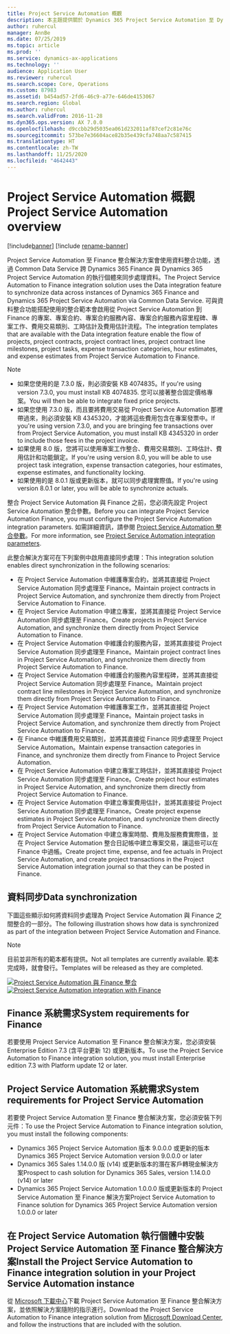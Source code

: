 ```yaml
---
title: Project Service Automation 概觀
description: 本主題提供關於 Dynamics 365 Project Service Automation 至 Dynamics 365 Finance 整合解決方案的資訊。
author: ruhercul
manager: AnnBe
ms.date: 07/25/2019
ms.topic: article
ms.prod: ''
ms.service: dynamics-ax-applications
ms.technology: ''
audience: Application User
ms.reviewer: ruhercul
ms.search.scope: Core, Operations
ms.custom: 87983
ms.assetid: b454ad57-2fd6-46c9-a77e-646de4153067
ms.search.region: Global
ms.author: ruhercul
ms.search.validFrom: 2016-11-28
ms.dyn365.ops.version: AX 7.0.0
ms.openlocfilehash: d9ccbb29d5035ea061d232011af87cef2c81e76c
ms.sourcegitcommit: 573be7e36604ace82b35e439cfa748aa7c587415
ms.translationtype: HT
ms.contentlocale: zh-TW
ms.lasthandoff: 11/25/2020
ms.locfileid: "4642443"
---
```

# <a name="project-service-automation-overview"></a><span data-ttu-id="95548-103">Project Service Automation 概觀</span><span class="sxs-lookup"><span data-stu-id="95548-103">Project Service Automation overview</span></span>

[!include[banner](../includes/banner.md)]
[!include [rename-banner](~/includes/cc-data-platform-banner.md)]

<span data-ttu-id="95548-104">Project Service Automation 至 Finance 整合解決方案會使用資料整合功能，透過 Common Data Service 跨 Dynamics 365 Finance 與 Dynamics 365 Project Service Automation 的執行個體來同步處理資料。</span><span class="sxs-lookup"><span data-stu-id="95548-104">The Project Service Automation to Finance integration solution uses the Data integration feature to synchronize data across instances of Dynamics 365 Finance and Dynamics 365 Project Service Automation via Common Data Service.</span></span> <span data-ttu-id="95548-105">可與資料整合功能搭配使用的整合範本會啟用從 Project Service Automation 到 Finance 的專案、專案合約、專案合約服務內容、專案合約服務內容里程碑、專案工作、費用交易類別、工時估計及費用估計流程。</span><span class="sxs-lookup"><span data-stu-id="95548-105">The integration templates that are available with the Data integration feature enable the flow of projects, project contracts, project contract lines, project contract line milestones, project tasks, expense transaction categories, hour estimates, and expense estimates from Project Service Automation to Finance.</span></span>

> [!NOTE]
> - <span data-ttu-id="95548-106">如果您使用的是 7.3.0 版，則必須安裝 KB 4074835。</span><span class="sxs-lookup"><span data-stu-id="95548-106">If you're using version 7.3.0, you must install KB 4074835.</span></span> <span data-ttu-id="95548-107">您可以接著整合固定價格專案。</span><span class="sxs-lookup"><span data-stu-id="95548-107">You will then be able to integrate fixed price projects.</span></span>
> - <span data-ttu-id="95548-108">如果您使用 7.3.0 版，而且要將費用交易從 Project Service Automation 那裡帶過來，則必須安裝 KB 4345320，才能將這些費用包含在專案發票中。</span><span class="sxs-lookup"><span data-stu-id="95548-108">If you're using version 7.3.0, and you are bringing fee transactions over from Project Service Automation, you must install KB 4345320 in order to include those fees in the project invoice.</span></span>
> - <span data-ttu-id="95548-109">如果使用 8.0 版，您將可以使用專案工作整合、費用交易類別、工時估計、費用估計和功能鎖定。</span><span class="sxs-lookup"><span data-stu-id="95548-109">If you're using version 8.0, you will be able to use project task integration, expense transaction categories, hour estimates, expense estimates, and functionality locking.</span></span>
> - <span data-ttu-id="95548-110">如果使用的是 8.0.1 版或更新版本，就可以同步處理實際值。</span><span class="sxs-lookup"><span data-stu-id="95548-110">If you're using version 8.0.1 or later, you will be able to synchronize actuals.</span></span>

<span data-ttu-id="95548-111">整合 Project Service Automation 與 Finance 之前，您必須先設定 Project Service Automation 整合參數。</span><span class="sxs-lookup"><span data-stu-id="95548-111">Before you can integrate Project Service Automation Finance, you must configure the Project Service Automation integration parameters.</span></span> <span data-ttu-id="95548-112">如需詳細資訊，請參閱 [Project Service Automation 整合參數](PSA-parameters.md)。</span><span class="sxs-lookup"><span data-stu-id="95548-112">For more information, see [Project Service Automation integration parameters](PSA-parameters.md).</span></span>

<span data-ttu-id="95548-113">此整合解決方案可在下列案例中啟用直接同步處理：</span><span class="sxs-lookup"><span data-stu-id="95548-113">This integration solution enables direct synchronization in the following scenarios:</span></span>

- <span data-ttu-id="95548-114">在 Project Service Automation 中維護專案合約，並將其直接從 Project Service Automation 同步處理至 Finance。</span><span class="sxs-lookup"><span data-stu-id="95548-114">Maintain project contracts in Project Service Automation, and synchronize them directly from Project Service Automation to Finance.</span></span>
- <span data-ttu-id="95548-115">在 Project Service Automation 中建立專案，並將其直接從 Project Service Automation 同步處理至 Finance。</span><span class="sxs-lookup"><span data-stu-id="95548-115">Create projects in Project Service Automation, and synchronize them directly from Project Service Automation to Finance.</span></span>
- <span data-ttu-id="95548-116">在 Project Service Automation 中維護合約服務內容，並將其直接從 Project Service Automation 同步處理至 Finance。</span><span class="sxs-lookup"><span data-stu-id="95548-116">Maintain project contract lines in Project Service Automation, and synchronize them directly from Project Service Automation to Finance.</span></span>
- <span data-ttu-id="95548-117">在 Project Service Automation 中維護合約服務內容里程碑，並將其直接從 Project Service Automation 同步處理至 Finance。</span><span class="sxs-lookup"><span data-stu-id="95548-117">Maintain project contract line milestones in Project Service Automation, and synchronize them directly from Project Service Automation to Finance.</span></span>
- <span data-ttu-id="95548-118">在 Project Service Automation 中維護專案工作，並將其直接從 Project Service Automation 同步處理至 Finance。</span><span class="sxs-lookup"><span data-stu-id="95548-118">Maintain project tasks in Project Service Automation, and synchronize them directly from Project Service Automation to Finance.</span></span>
- <span data-ttu-id="95548-119">在 Finance 中維護費用交易類別，並將其直接從 Finance 同步處理至 Project Service Automation。</span><span class="sxs-lookup"><span data-stu-id="95548-119">Maintain expense transaction categories in Finance, and synchronize them directly from Finance to Project Service Automation.</span></span>
- <span data-ttu-id="95548-120">在 Project Service Automation 中建立專案工時估計，並將其直接從 Project Service Automation 同步處理至 Finance。</span><span class="sxs-lookup"><span data-stu-id="95548-120">Create project hour estimates in Project Service Automation, and synchronize them directly from Project Service Automation to Finance.</span></span>
- <span data-ttu-id="95548-121">在 Project Service Automation 中建立專案費用估計，並將其直接從 Project Service Automation 同步處理至 Finance。</span><span class="sxs-lookup"><span data-stu-id="95548-121">Create project expense estimates in Project Service Automation, and synchronize them directly from Project Service Automation to Finance.</span></span>
- <span data-ttu-id="95548-122">在 Project Service Automation 中建立專案時間、費用及服務費實際值，並在 Project Service Automation 整合日記帳中建立專案交易，讓這些可以在 Finance 中過帳。</span><span class="sxs-lookup"><span data-stu-id="95548-122">Create project time, expense, and fee actuals in Project Service Automation, and create project transactions in the Project Service Automation integration journal so that they can be posted in Finance.</span></span>

## <a name="data-synchronization"></a><span data-ttu-id="95548-123">資料同步</span><span class="sxs-lookup"><span data-stu-id="95548-123">Data synchronization</span></span>

<span data-ttu-id="95548-124">下圖這些顯示如何將資料同步處理為 Project Service Automation 與 Finance 之間整合的一部分。</span><span class="sxs-lookup"><span data-stu-id="95548-124">The following illustration shows how data is synchronized as part of the integration between Project Service Automation and Finance.</span></span>

> [!NOTE]
> <span data-ttu-id="95548-125">目前並非所有的範本都有提供。</span><span class="sxs-lookup"><span data-stu-id="95548-125">Not all templates are currently available.</span></span> <span data-ttu-id="95548-126">範本完成時，就會發行。</span><span class="sxs-lookup"><span data-stu-id="95548-126">Templates will be released as they are completed.</span></span>

<span data-ttu-id="95548-127">[![Project Service Automation 與 Finance 整合](./media/PSA-integration.png)](./media/PSA-integration.png)</span><span class="sxs-lookup"><span data-stu-id="95548-127">[![Project Service Automation integration with Finance](./media/PSA-integration.png)](./media/PSA-integration.png)</span></span>

## <a name="system-requirements-for-finance"></a><span data-ttu-id="95548-128">Finance 系統需求</span><span class="sxs-lookup"><span data-stu-id="95548-128">System requirements for Finance</span></span>

<span data-ttu-id="95548-129">若要使用 Project Service Automation 至 Finance 整合解決方案，您必須安裝 Enterprise Edition 7.3 (含平台更新 12) 或更新版本。</span><span class="sxs-lookup"><span data-stu-id="95548-129">To use the Project Service Automation to Finance integration solution, you must install Enterprise edition 7.3 with Platform update 12 or later.</span></span>

## <a name="system-requirements-for-project-service-automation"></a><span data-ttu-id="95548-130">Project Service Automation 系統需求</span><span class="sxs-lookup"><span data-stu-id="95548-130">System requirements for Project Service Automation</span></span>

<span data-ttu-id="95548-131">若要使 Project Service Automation 至 Finance 整合解決方案，您必須安裝下列元件：</span><span class="sxs-lookup"><span data-stu-id="95548-131">To use the Project Service Automation to Finance integration solution, you must install the following components:</span></span>

- <span data-ttu-id="95548-132">Dynamics 365 Project Service Automation 版本 9.0.0.0 或更新的版本</span><span class="sxs-lookup"><span data-stu-id="95548-132">Dynamics 365 Project Service Automation version 9.0.0.0 or later</span></span>
- <span data-ttu-id="95548-133">Dynamics 365 Sales 1.14.0.0 版 (v14) 或更新版本的潛在客戶轉現金解決方案</span><span class="sxs-lookup"><span data-stu-id="95548-133">Prospect to cash solution for Dynamics 365 Sales, version 1.14.0.0 (v14) or later</span></span>
- <span data-ttu-id="95548-134">Dynamics 365 Project Service Automation 1.0.0.0 版或更新版本的 Project Service Automation 至 Finance 解決方案</span><span class="sxs-lookup"><span data-stu-id="95548-134">Project Service Automation to Finance solution for Dynamics 365 Project Service Automation version 1.0.0.0 or later</span></span>

## <a name="install-the-project-service-automation-to-finance-integration-solution-in-your-project-service-automation-instance"></a><span data-ttu-id="95548-135">在 Project Service Automation 執行個體中安裝 Project Service Automation 至 Finance 整合解決方案</span><span class="sxs-lookup"><span data-stu-id="95548-135">Install the Project Service Automation to Finance integration solution in your Project Service Automation instance</span></span>

<span data-ttu-id="95548-136">從 [Microsoft 下載中心](https://www.microsoft.com/download/details.aspx?id=57016)下載 Project Service Automation 至 Finance 整合解決方案，並依照解決方案隨附的指示進行。</span><span class="sxs-lookup"><span data-stu-id="95548-136">Download the Project Service Automation to Finance integration solution from [Microsoft Download Center](https://www.microsoft.com/download/details.aspx?id=57016), and follow the instructions that are included with the solution.</span></span>
